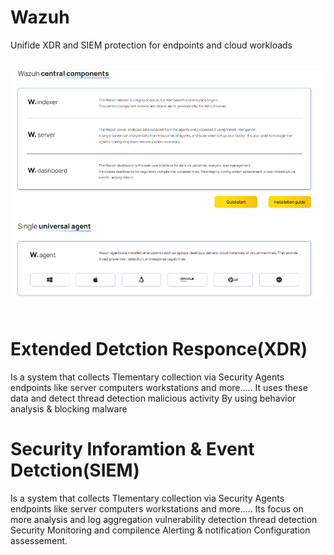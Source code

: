 # Wazuh
Unifide XDR and SIEM protection for endpoints and cloud workloads

<p align="center">
<br/>
  <img src="main.png"/>
<br/>
<br/>
</p>





# Extended Detction Responce(XDR)
Is a system that collects Tlementary collection via Security Agents endpoints like server computers workstations and more.....
It uses these data and detect thread detection malicious activity By using behavior analysis & blocking malware

# Security Inforamtion & Event Detction(SIEM)
Is a system that collects Tlementary collection via Security Agents endpoints like server computers workstations and more.....
Its focus on more analysis and log aggregation vulnerability detection thread detection Security Monitoring and compilence Alerting & notification Configuration assessement.
